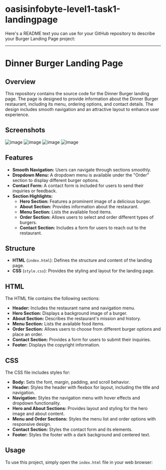 # oasisinfobyte-level1-task1-landingpage
Here's a README text you can use for your GitHub repository to describe your Burger Landing Page project:

---

# Dinner Burger Landing Page

## Overview
This repository contains the source code for the Dinner Burger landing page. The page is designed to provide information about the Dinner Burger restaurant, including its menu, ordering options, and contact details. The design includes smooth navigation and an attractive layout to enhance user experience.

## Screenshots
![image](https://github.com/user-attachments/assets/b11b86c1-3b75-41db-b464-912dfdac54bf)
![image](https://github.com/user-attachments/assets/a2ef3ce6-8530-43f5-a1cb-f12c2a3d9ad9)
![image](https://github.com/user-attachments/assets/cea03afb-b570-4d6e-90cf-5507acb0849d)
![image](https://github.com/user-attachments/assets/cc288f67-d140-4499-b20f-7f9407050f9c)


## Features
- **Smooth Navigation:** Users can navigate through sections smoothly.
- **Dropdown Menu:** A dropdown menu is available under the "Order" section to display different burger options.
- **Contact Form:** A contact form is included for users to send their inquiries or feedback.
- **Section Highlights:**
  - **Hero Section:** Features a prominent image of a delicious burger.
  - **About Section:** Provides information about the restaurant.
  - **Menu Section:** Lists the available food items.
  - **Order Section:** Allows users to select and order different types of burgers.
  - **Contact Section:** Includes a form for users to reach out to the restaurant.

## Structure
- **HTML** (`index.html`): Defines the structure and content of the landing page.
- **CSS** (`style.css`): Provides the styling and layout for the landing page.

## HTML
The HTML file contains the following sections:
- **Header:** Includes the restaurant name and navigation menu.
- **Hero Section:** Displays a background image of a burger.
- **About Section:** Describes the restaurant's mission and history.
- **Menu Section:** Lists the available food items.
- **Order Section:** Allows users to choose from different burger options and place an order.
- **Contact Section:** Provides a form for users to submit their inquiries.
- **Footer:** Displays the copyright information.

## CSS
The CSS file includes styles for:
- **Body:** Sets the font, margin, padding, and scroll behavior.
- **Header:** Styles the header with flexbox for layout, including the title and navigation.
- **Navigation:** Styles the navigation menu with hover effects and dropdown functionality.
- **Hero and About Sections:** Provides layout and styling for the hero image and about content.
- **Menu and Order Sections:** Styles the menu list and order options with responsive design.
- **Contact Section:** Styles the contact form and its elements.
- **Footer:** Styles the footer with a dark background and centered text.

## Usage
To use this project, simply open the `index.html` file in your web browser:
